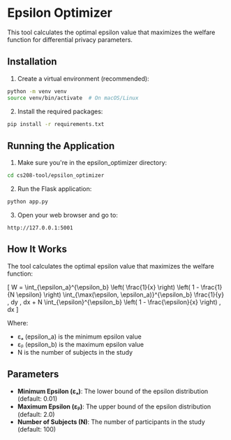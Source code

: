 # Epsilon Optimizer

This tool calculates the optimal epsilon value that maximizes the welfare function for differential privacy parameters.

## Installation

1. Create a virtual environment (recommended):
```bash
python -m venv venv
source venv/bin/activate  # On macOS/Linux
```

2. Install the required packages:
```bash
pip install -r requirements.txt
```

## Running the Application

1. Make sure you're in the epsilon_optimizer directory:
```bash
cd cs208-tool/epsilon_optimizer
```

2. Run the Flask application:
```bash
python app.py
```

3. Open your web browser and go to:
```
http://127.0.0.1:5001
```

## How It Works

The tool calculates the optimal epsilon value that maximizes the welfare function:

\[
W = \int_{\epsilon_a}^{\epsilon_b} \left( \frac{1}{x} \right) \left( 1 - \frac{1}{N \epsilon} \right) \int_{\max(\epsilon, \epsilon_a)}^{\epsilon_b} \frac{1}{y} \, dy \, dx + N \int_{\epsilon}^{\epsilon_b} \left( 1 - \frac{\epsilon}{x} \right) \, dx
\]

Where:
- εₐ (epsilon_a) is the minimum epsilon value
- εᵦ (epsilon_b) is the maximum epsilon value
- N is the number of subjects in the study

## Parameters

- **Minimum Epsilon (εₐ)**: The lower bound of the epsilon distribution (default: 0.01)
- **Maximum Epsilon (εᵦ)**: The upper bound of the epsilon distribution (default: 2.0)
- **Number of Subjects (N)**: The number of participants in the study (default: 100) 